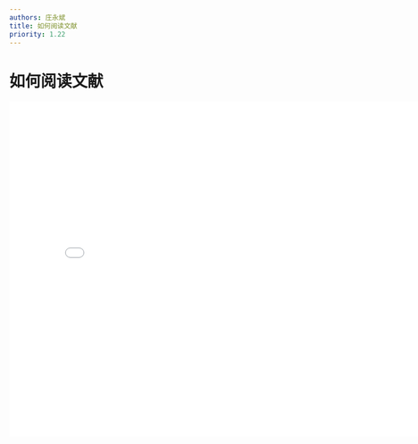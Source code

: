 ```yaml
---
authors: 庄永斌
title: 如何阅读文献
priority: 1.22
---
```


# 如何阅读文献

<iframe src="//player.bilibili.com/player.html?aid=969636411&bvid=BV1Cp4y1e7fz&cid=238145448&page=1" scrolling="no" border="0" frameborder="no" framespacing="0" allowfullscreen="true" height="600" width="800"> </iframe>
